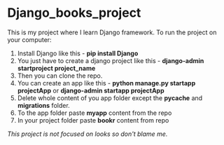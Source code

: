 # Django_books_project
This is my project where I learn Django framework.
To run the project on your computer:
  1. Install Django like this - **pip install Django**
  2. You just have to create a django project like this - **django-admin startproject project_name**
  3. Then you can clone the repo.
  4. You can create an app like this - **python manage.py startapp projectApp** or **django-admin startapp projectApp**
  5. Delete whole content of you app folder except the __pycache__ and **migrations** folder.
  6. To the app folder paste **myapp** content from the repo
  7. In your project folder paste **bookr** content from repo 


*This project is not focused on looks so don't blame me.*